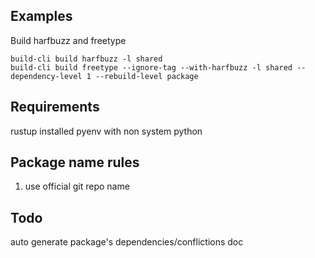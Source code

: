 
## Examples

Build harfbuzz and freetype
```
build-cli build harfbuzz -l shared
build-cli build freetype --ignore-tag --with-harfbuzz -l shared --dependency-level 1 --rebuild-level package
```

## Requirements
rustup installed
pyenv with non system python

## Package name rules
1. use official git repo name

## Todo
auto generate package's dependencies/conflictions doc
